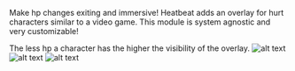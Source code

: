 Make hp changes exiting and immersive!
Heatbeat adds an overlay for hurt characters similar to a video game. This module is system agnostic and very customizable!

The less hp a character has the higher the visibility of the overlay.
![alt text](https://imgur.com/5UNkbSl.gif)
![alt text](https://imgur.com/erUkfZP.gif)
![alt text](https://imgur.com/CmFBFsw.gif)
